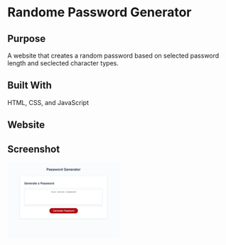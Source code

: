 # Randome Password Generator

## Purpose
A website that creates a random password based on selected password length and seclected character types.

## Built With 
HTML, CSS, and JavaScript

## Website


## Screenshot
<img src="./assets/images/screenshot.png" width="50%" heigh="50%">

